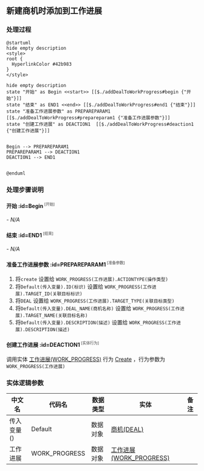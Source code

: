 ## 新建商机时添加到工作进展 <!-- {docsify-ignore-all} -->

   

### 处理过程

```plantuml
@startuml
hide empty description
<style>
root {
  HyperlinkColor #42b983
}
</style>

hide empty description
state "开始" as Begin <<start>> [[$./addDealToWorkProgress#begin {"开始"}]]
state "结束" as END1 <<end>> [[$./addDealToWorkProgress#end1 {"结束"}]]
state "准备工作进展参数" as PREPAREPARAM1  [[$./addDealToWorkProgress#prepareparam1 {"准备工作进展参数"}]]
state "创建工作进展" as DEACTION1  [[$./addDealToWorkProgress#deaction1 {"创建工作进展"}]]


Begin --> PREPAREPARAM1
PREPAREPARAM1 --> DEACTION1
DEACTION1 --> END1


@enduml
```


### 处理步骤说明

#### 开始 :id=Begin<sup class="footnote-symbol"> <font color=gray size=1>[开始]</font></sup>



*- N/A*
#### 结束 :id=END1<sup class="footnote-symbol"> <font color=gray size=1>[结束]</font></sup>



*- N/A*

#### 准备工作进展参数 :id=PREPAREPARAM1<sup class="footnote-symbol"> <font color=gray size=1>[准备参数]</font></sup>



1. 将`create` 设置给  `WORK_PROGRESS(工作进展).ACTIONTYPE(操作类型)`
2. 将`Default(传入变量).ID(标识)` 设置给  `WORK_PROGRESS(工作进展).TARGET_ID(关联目标标识)`
3. 将`DEAL` 设置给  `WORK_PROGRESS(工作进展).TARGET_TYPE(关联目标类型)`
4. 将`Default(传入变量).DEAL_NAME(商机名称)` 设置给  `WORK_PROGRESS(工作进展).TARGET_NAME(关联目标名称)`
5. 将`Default(传入变量).DESCRIPTION(描述)` 设置给  `WORK_PROGRESS(工作进展).DESCRIPTION(描述)`

#### 创建工作进展 :id=DEACTION1<sup class="footnote-symbol"> <font color=gray size=1>[实体行为]</font></sup>



调用实体 [工作进展(WORK_PROGRESS)](module/crm/work_progress.md) 行为 [Create](module/crm/work_progress#行为) ，行为参数为`WORK_PROGRESS(工作进展)`



### 实体逻辑参数

|    中文名   |    代码名    |  数据类型    |  实体   |备注 |
| --------| --------| -------- | -------- | --------   |
|传入变量(<i class="fa fa-check"/></i>)|Default|数据对象|[商机(DEAL)](module/crm/deal.md)||
|工作进展|WORK_PROGRESS|数据对象|[工作进展(WORK_PROGRESS)](module/crm/work_progress.md)||
